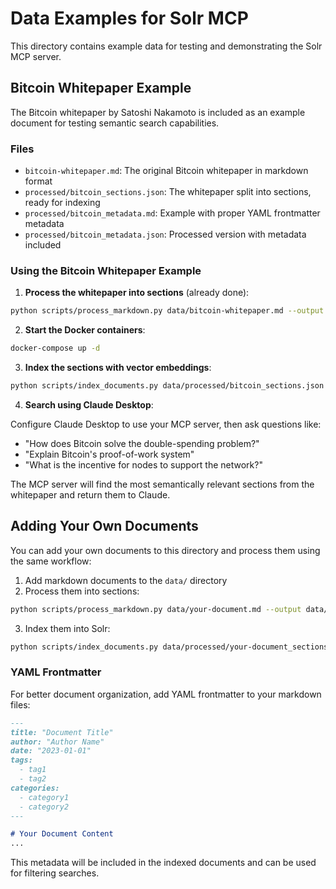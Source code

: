 # Data Examples for Solr MCP

This directory contains example data for testing and demonstrating the Solr MCP server.

## Bitcoin Whitepaper Example

The Bitcoin whitepaper by Satoshi Nakamoto is included as an example document for testing semantic search capabilities.

### Files

- `bitcoin-whitepaper.md`: The original Bitcoin whitepaper in markdown format
- `processed/bitcoin_sections.json`: The whitepaper split into sections, ready for indexing
- `processed/bitcoin_metadata.md`: Example with proper YAML frontmatter metadata
- `processed/bitcoin_metadata.json`: Processed version with metadata included

### Using the Bitcoin Whitepaper Example

1. **Process the whitepaper into sections** (already done):

```bash
python scripts/process_markdown.py data/bitcoin-whitepaper.md --output data/processed/bitcoin_sections.json
```

2. **Start the Docker containers**:

```bash
docker-compose up -d
```

3. **Index the sections with vector embeddings**:

```bash
python scripts/index_documents.py data/processed/bitcoin_sections.json --collection vectors
```

4. **Search using Claude Desktop**:

Configure Claude Desktop to use your MCP server, then ask questions like:

- "How does Bitcoin solve the double-spending problem?"
- "Explain Bitcoin's proof-of-work system"
- "What is the incentive for nodes to support the network?"

The MCP server will find the most semantically relevant sections from the whitepaper and return them to Claude.

## Adding Your Own Documents

You can add your own documents to this directory and process them using the same workflow:

1. Add markdown documents to the `data/` directory
2. Process them into sections:

```bash
python scripts/process_markdown.py data/your-document.md --output data/processed/your-document_sections.json
```

3. Index them into Solr:

```bash
python scripts/index_documents.py data/processed/your-document_sections.json --collection vectors
```

### YAML Frontmatter

For better document organization, add YAML frontmatter to your markdown files:

```markdown
---
title: "Document Title"
author: "Author Name"
date: "2023-01-01"
tags:
  - tag1
  - tag2
categories:
  - category1
  - category2
---

# Your Document Content
...
```

This metadata will be included in the indexed documents and can be used for filtering searches.